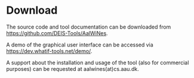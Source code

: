 # Download

The source code and tool documentation can be downloaded from https://github.com/DEIS-Tools/AalWiNes.


A demo of the graphical user interface can be accessed via https://dev.whatif-tools.net/demo/.


A support about the installation and usage of the tool (also for commercial purposes) can be requested at aalwines(at)cs.aau.dk.


